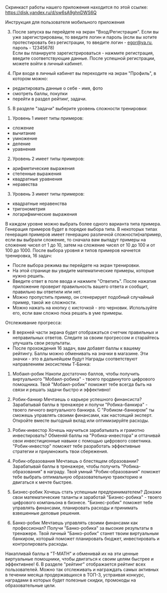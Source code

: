 Скринкаст работы нашего приложения находится по этой ссылке:
https://disk.yandex.ru/d/sw6sA9ghnDWS6Q

Инструкция для пользователя мобильного приложения

3. После запуска вы перейдете на экран "Вход/Регистрация". 
Если вы уже зарегистрированы, то введите логин и пароль (если вы хотите протестировать без регистрации, то введите логин - egor@ya.ru, пароль - 12345678)  
Если вы планируете зарегистрироваться - нажмите регистрация, введите соответствующие данные. После успешной регистрации, можете войти в личный кабинет.

4. При входе в личный кабинет вы переходите на экран "Профиль", в котором можно:
- редактировать данные о себе - имя, фото
- смотреть баллы, покупки
- перейти в раздел рейтинг, задачи.

5. В разделе "задачи" выберите уровень сложности тренировки:
1) Уровень 1 имеет типы примеров:
- сложение
- вычитание
- умножение
- деление
- уравнения


2) Уровень 2 имеет типы примеров:
- арифметические выражения
- степенные выражения
- квадратные уравнения
- неравества

3) Уровень 3 имеет типы примеров:
- квадратные неравенства
- тригонометрия
- логарифмические выражения

В каждом уровне можно выбрать более одного варианта типа примера. Генерация примеров будет в порядке выбора типа.
В некоторых типах генерация примеров имеет генерацию различной сложности(например, если вы выбрали сложение, то сначала вам выпадут примеры на сложение чисел от 1 до 10, затем на сложение чисел от 10 до 100 и от 100 до 1000.
После выбора уровня и типов примеров начнется тренировка, 16 задач:
   - После выбора режима вы перейдете на экран тренировки.
   - На этой странице вы увидите математические примеры, которые нужно решить.
   - Введите ответ в поле ввода и нажмите "Ответить". После нажатия приложение проверит правильность вашего ответа и сообщит, правильно вы ответили или нет.
   - Можно пропустить пример, он сгенерирует подобный случайный пример, такой же сложности.
   - Можно нажать на кнопку с кисточкой - это черновик. Используйте его, если вам сложно пока решать в уме примеры.

Отслеживание прогресса:
   - В верхней части экрана будет отображаться счетчик правильных и неправильных ответов. Следите за своим прогрессом и старайтесь улучшать свои результаты.
   - После прохождения 16 задач, вам добавят баллы к вашему рейтингу. Баллы можно обменивать на значки в магазине. Эти значки - это в дальнейшем будут 
   Награды соответствуют направлениям экосистемы Т‑Банка:

1. Мобаил-робик
Накопи достаточно баллов, чтобы получить виртуального "Мобаил-робика" - твоего продвинутого цифрового помощника. Твой "Мобаил-робик" поможет тебе всегда быть на связи и решать задачи быстро и эффективно!

2. Робик-банкир
Мечтаешь о карьере успешного финансиста? Зарабатывай баллы в тренажере и получи "Робика-банкира" - твоего личного виртуального банкира. С "Робиком-банкиром" ты сможешь управлять своими финансами, как настоящий эксперт. Откройте вместе выгодный вклад или оптимизируйте расходы.

3. Робик-инвестор
Хочешь научиться зарабатывать и грамотно инвестировать? Обменяй баллы на "Робика-инвестора" и оттачивай свои инвестиционные навыки с помощью цифрового советника. "Робик-инвестор" поможет тебе разработать эффективные стратегии и приумножить твои сбережения.

4. Робик-образования
Мечтаешь о блестящем образовании?Зарабатывай баллы в тренажере, чтобы получить "Робика-образования" в награду. Твой умный "Робик-образования" поможет тебе выбрать оптимальную образовательную траекторию и двигаться к мечте быстрее. 

5. Бизнес-робик
Хочешь стать успешным предпринимателем? Докажи свои математические таланты и заработай "Бизнес-робика" - твоего цифрового компаньона в бизнесе. "Бизнес-робик" поможет тебе управлять финансами, планировать расходы и принимать взвешенные деловые решения.

6. Банко-робик
Мечтаешь управлять своими финансами как профессионал? Получи "Банко-робика" за высокие результаты в тренажере. Твой личный "Банко-робик" станет твоим виртуальным банкиром, который поможет планировать бюджет, инвестировать и контролировать расходы.

Накапливай баллы в "T-MATH" и обменивай их на эти ценные виртуальные помощники, чтобы двигаться к своим целям быстрее и эффективнее!
6. В разделе "рейтинг" отображается рейтинг всех пользователей. Можно так отслеживать и награждать самых активных в течении месяца продержавщихся в ТОП-3, устраивая конкурс, наградами в которых будет полезные скидки, промокоды на образовательные цели.


